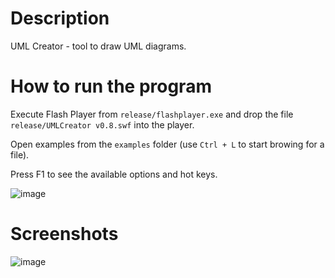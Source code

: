 # Description

UML Creator - tool to draw UML diagrams.

# How to run the program

Execute Flash Player from `release/flashplayer.exe` and drop the file `release/UMLCreator v0.8.swf` into the player.

Open examples from the `examples` folder (use `Ctrl + L` to start browing for a file).

Press F1 to see the available options and hot keys.

![image](https://github.com/cont-kolomeets/uml-creator/assets/5318527/90ec8183-406a-430f-8a7d-f2cf479da118)


# Screenshots

![image](https://github.com/cont-kolomeets/uml-creator/assets/5318527/518f801c-62e8-4e83-9b26-9aaa8a0da1e4)
